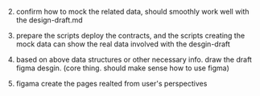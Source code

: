 2. confirm how to mock the related data, should smoothly work well with the design-draft.md
3. prepare the scripts deploy the contracts, and the scripts creating the mock data can show the real data involved with the desgin-draft

4. based on above data structures or other necessary info. draw the draft figma desgin. (core thing. should make sense how to use figma)

5. figama create the pages realted from user's perspectives
